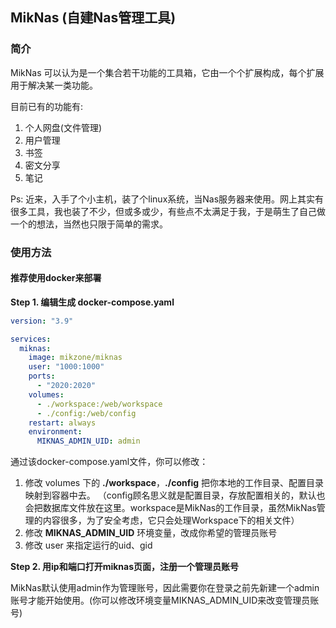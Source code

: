 ## MikNas (自建Nas管理工具)

### 简介

MikNas 可以认为是一个集合若干功能的工具箱，它由一个个扩展构成，每个扩展用于解决某一类功能。

目前已有的功能有:

1. 个人网盘(文件管理)
2. 用户管理
3. 书签
4. 密文分享
5. 笔记

Ps: 近来，入手了个小主机，装了个linux系统，当Nas服务器来使用。网上其实有很多工具，我也装了不少，但或多或少，有些点不太满足于我，于是萌生了自己做一个的想法，当然也只限于简单的需求。

### 使用方法

#### 推荐使用docker来部署

**Step 1. 编辑生成 docker-compose.yaml**

```yaml
version: "3.9"

services:
  miknas:
    image: mikzone/miknas
    user: "1000:1000"
    ports:
      - "2020:2020"
    volumes:
      - ./workspace:/web/workspace
      - ./config:/web/config
    restart: always
    environment:
      MIKNAS_ADMIN_UID: admin
```

通过该docker-compose.yaml文件，你可以修改：
1. 修改 volumes 下的 **./workspace**，**./config** 把你本地的工作目录、配置目录映射到容器中去。
  （config顾名思义就是配置目录，存放配置相关的，默认也会把数据库文件放在这里。workspace是MikNas的工作目录，虽然MikNas管理的内容很多，为了安全考虑，它只会处理Workspace下的相关文件）
2. 修改 **MIKNAS_ADMIN_UID** 环境变量，改成你希望的管理员账号
3. 修改 user 来指定运行的uid、gid


**Step 2. 用ip和端口打开miknas页面，注册一个管理员账号**

MikNas默认使用admin作为管理账号，因此需要你在登录之前先新建一个admin账号才能开始使用。(你可以修改环境变量MIKNAS_ADMIN_UID来改变管理员账号)
